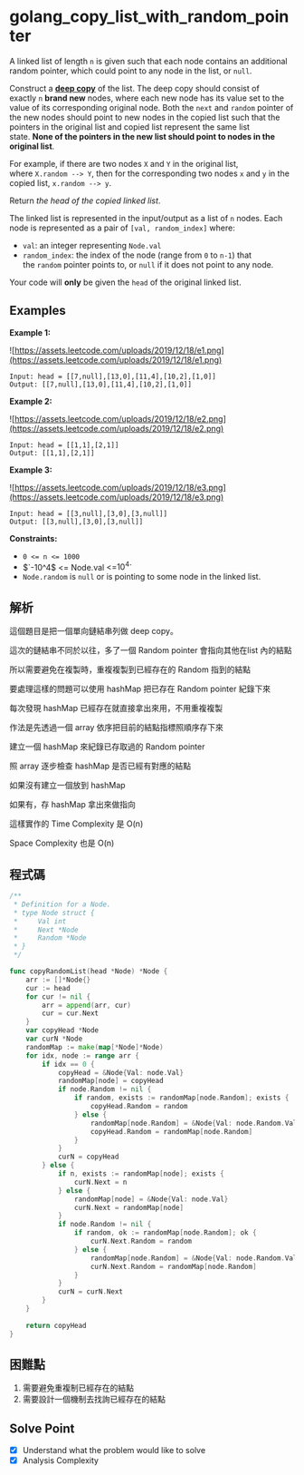 # golang_copy_list_with_random_pointer

A linked list of length `n` is given such that each node contains an additional random pointer, which could point to any node in the list, or `null`.

Construct a **[deep copy](https://en.wikipedia.org/wiki/Object_copying#Deep_copy)** of the list. The deep copy should consist of exactly `n` **brand new** nodes, where each new node has its value set to the value of its corresponding original node. Both the `next` and `random` pointer of the new nodes should point to new nodes in the copied list such that the pointers in the original list and copied list represent the same list state. **None of the pointers in the new list should point to nodes in the original list**.

For example, if there are two nodes `X` and `Y` in the original list, where `X.random --> Y`, then for the corresponding two nodes `x` and `y` in the copied list, `x.random --> y`.

Return *the head of the copied linked list*.

The linked list is represented in the input/output as a list of `n` nodes. Each node is represented as a pair of `[val, random_index]` where:

- `val`: an integer representing `Node.val`
- `random_index`: the index of the node (range from `0` to `n-1`) that the `random` pointer points to, or `null` if it does not point to any node.

Your code will **only** be given the `head` of the original linked list.

## Examples

**Example 1:**

![https://assets.leetcode.com/uploads/2019/12/18/e1.png](https://assets.leetcode.com/uploads/2019/12/18/e1.png)

```
Input: head = [[7,null],[13,0],[11,4],[10,2],[1,0]]
Output: [[7,null],[13,0],[11,4],[10,2],[1,0]]

```

**Example 2:**

![https://assets.leetcode.com/uploads/2019/12/18/e2.png](https://assets.leetcode.com/uploads/2019/12/18/e2.png)

```
Input: head = [[1,1],[2,1]]
Output: [[1,1],[2,1]]

```

**Example 3:**

![https://assets.leetcode.com/uploads/2019/12/18/e3.png](https://assets.leetcode.com/uploads/2019/12/18/e3.png)

```
Input: head = [[3,null],[3,0],[3,null]]
Output: [[3,null],[3,0],[3,null]]

```

**Constraints:**

- `0 <= n <= 1000`
- $`-10^4$ <= Node.val <=$10^4$`
- `Node.random` is `null` or is pointing to some node in the linked list.

## 解析

這個題目是把一個單向鏈結串列做 deep copy。

這次的鏈結串不同於以往，多了一個 Random pointer 會指向其他在list 內的結點

所以需要避免在複製時，重複複製到已經存在的 Random 指到的結點

要處理這樣的問題可以使用 hashMap 把已存在 Random pointer 紀錄下來

每次發現 hashMap 已經存在就直接拿出來用，不用重複複製

作法是先透過一個 array 依序把目前的結點指標照順序存下來

建立一個 hashMap 來紀錄已存取過的 Random pointer

照 array 逐步檢查 hashMap 是否已經有對應的結點

如果沒有建立一個放到 hashMap 

如果有，存 hashMap 拿出來做指向

這樣實作的 Time Complexity 是 O(n)

Space Complexity 也是 O(n)

## 程式碼

```go
/**
 * Definition for a Node.
 * type Node struct {
 *     Val int
 *     Next *Node
 *     Random *Node
 * }
 */

func copyRandomList(head *Node) *Node {
    arr := []*Node{}
    cur := head
    for cur != nil {
        arr = append(arr, cur)
        cur = cur.Next
    }
    var copyHead *Node
    var curN *Node
    randomMap := make(map[*Node]*Node)
    for idx, node := range arr {
        if idx == 0 {
            copyHead = &Node{Val: node.Val}
            randomMap[node] = copyHead
            if node.Random != nil {
                if random, exists := randomMap[node.Random]; exists {
                    copyHead.Random = random
                } else {
                    randomMap[node.Random] = &Node{Val: node.Random.Val}
                    copyHead.Random = randomMap[node.Random]
                }
            }
            curN = copyHead
        } else {
            if n, exists := randomMap[node]; exists {
                curN.Next = n
            } else {
                randomMap[node] = &Node{Val: node.Val}
                curN.Next = randomMap[node]
            }
            if node.Random != nil {
                if random, ok := randomMap[node.Random]; ok {
                    curN.Next.Random = random
                } else {
                    randomMap[node.Random] = &Node{Val: node.Random.Val}
                    curN.Next.Random = randomMap[node.Random]
                }
            }
            curN = curN.Next            
        }
    }
    
    return copyHead
}
```

## 困難點

1. 需要避免重複制已經存在的結點
2. 需要設計一個機制去找詢已經存在的結點

## Solve Point

- [x]  Understand what the problem would like to solve
- [x]  Analysis Complexity